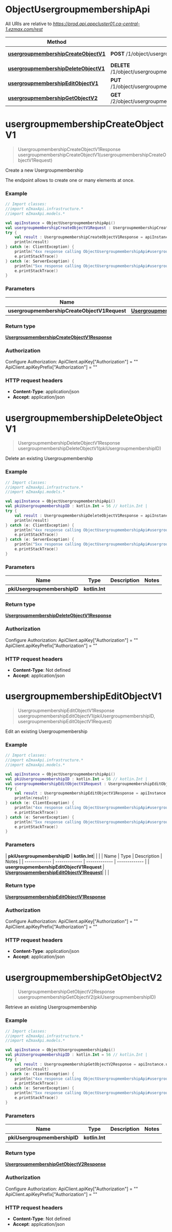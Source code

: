 # ObjectUsergroupmembershipApi

All URIs are relative to *https://prod.api.appcluster01.ca-central-1.ezmax.com/rest*

| Method | HTTP request | Description |
| ------------- | ------------- | ------------- |
| [**usergroupmembershipCreateObjectV1**](ObjectUsergroupmembershipApi.md#usergroupmembershipCreateObjectV1) | **POST** /1/object/usergroupmembership | Create a new Usergroupmembership |
| [**usergroupmembershipDeleteObjectV1**](ObjectUsergroupmembershipApi.md#usergroupmembershipDeleteObjectV1) | **DELETE** /1/object/usergroupmembership/{pkiUsergroupmembershipID} | Delete an existing Usergroupmembership |
| [**usergroupmembershipEditObjectV1**](ObjectUsergroupmembershipApi.md#usergroupmembershipEditObjectV1) | **PUT** /1/object/usergroupmembership/{pkiUsergroupmembershipID} | Edit an existing Usergroupmembership |
| [**usergroupmembershipGetObjectV2**](ObjectUsergroupmembershipApi.md#usergroupmembershipGetObjectV2) | **GET** /2/object/usergroupmembership/{pkiUsergroupmembershipID} | Retrieve an existing Usergroupmembership |


<a id="usergroupmembershipCreateObjectV1"></a>
# **usergroupmembershipCreateObjectV1**
> UsergroupmembershipCreateObjectV1Response usergroupmembershipCreateObjectV1(usergroupmembershipCreateObjectV1Request)

Create a new Usergroupmembership

The endpoint allows to create one or many elements at once.

### Example
```kotlin
// Import classes:
//import eZmaxApi.infrastructure.*
//import eZmaxApi.models.*

val apiInstance = ObjectUsergroupmembershipApi()
val usergroupmembershipCreateObjectV1Request : UsergroupmembershipCreateObjectV1Request =  // UsergroupmembershipCreateObjectV1Request | 
try {
    val result : UsergroupmembershipCreateObjectV1Response = apiInstance.usergroupmembershipCreateObjectV1(usergroupmembershipCreateObjectV1Request)
    println(result)
} catch (e: ClientException) {
    println("4xx response calling ObjectUsergroupmembershipApi#usergroupmembershipCreateObjectV1")
    e.printStackTrace()
} catch (e: ServerException) {
    println("5xx response calling ObjectUsergroupmembershipApi#usergroupmembershipCreateObjectV1")
    e.printStackTrace()
}
```

### Parameters
| Name | Type | Description  | Notes |
| ------------- | ------------- | ------------- | ------------- |
| **usergroupmembershipCreateObjectV1Request** | [**UsergroupmembershipCreateObjectV1Request**](UsergroupmembershipCreateObjectV1Request.md)|  | |

### Return type

[**UsergroupmembershipCreateObjectV1Response**](UsergroupmembershipCreateObjectV1Response.md)

### Authorization


Configure Authorization:
    ApiClient.apiKey["Authorization"] = ""
    ApiClient.apiKeyPrefix["Authorization"] = ""

### HTTP request headers

 - **Content-Type**: application/json
 - **Accept**: application/json

<a id="usergroupmembershipDeleteObjectV1"></a>
# **usergroupmembershipDeleteObjectV1**
> UsergroupmembershipDeleteObjectV1Response usergroupmembershipDeleteObjectV1(pkiUsergroupmembershipID)

Delete an existing Usergroupmembership



### Example
```kotlin
// Import classes:
//import eZmaxApi.infrastructure.*
//import eZmaxApi.models.*

val apiInstance = ObjectUsergroupmembershipApi()
val pkiUsergroupmembershipID : kotlin.Int = 56 // kotlin.Int | 
try {
    val result : UsergroupmembershipDeleteObjectV1Response = apiInstance.usergroupmembershipDeleteObjectV1(pkiUsergroupmembershipID)
    println(result)
} catch (e: ClientException) {
    println("4xx response calling ObjectUsergroupmembershipApi#usergroupmembershipDeleteObjectV1")
    e.printStackTrace()
} catch (e: ServerException) {
    println("5xx response calling ObjectUsergroupmembershipApi#usergroupmembershipDeleteObjectV1")
    e.printStackTrace()
}
```

### Parameters
| Name | Type | Description  | Notes |
| ------------- | ------------- | ------------- | ------------- |
| **pkiUsergroupmembershipID** | **kotlin.Int**|  | |

### Return type

[**UsergroupmembershipDeleteObjectV1Response**](UsergroupmembershipDeleteObjectV1Response.md)

### Authorization


Configure Authorization:
    ApiClient.apiKey["Authorization"] = ""
    ApiClient.apiKeyPrefix["Authorization"] = ""

### HTTP request headers

 - **Content-Type**: Not defined
 - **Accept**: application/json

<a id="usergroupmembershipEditObjectV1"></a>
# **usergroupmembershipEditObjectV1**
> UsergroupmembershipEditObjectV1Response usergroupmembershipEditObjectV1(pkiUsergroupmembershipID, usergroupmembershipEditObjectV1Request)

Edit an existing Usergroupmembership



### Example
```kotlin
// Import classes:
//import eZmaxApi.infrastructure.*
//import eZmaxApi.models.*

val apiInstance = ObjectUsergroupmembershipApi()
val pkiUsergroupmembershipID : kotlin.Int = 56 // kotlin.Int | 
val usergroupmembershipEditObjectV1Request : UsergroupmembershipEditObjectV1Request =  // UsergroupmembershipEditObjectV1Request | 
try {
    val result : UsergroupmembershipEditObjectV1Response = apiInstance.usergroupmembershipEditObjectV1(pkiUsergroupmembershipID, usergroupmembershipEditObjectV1Request)
    println(result)
} catch (e: ClientException) {
    println("4xx response calling ObjectUsergroupmembershipApi#usergroupmembershipEditObjectV1")
    e.printStackTrace()
} catch (e: ServerException) {
    println("5xx response calling ObjectUsergroupmembershipApi#usergroupmembershipEditObjectV1")
    e.printStackTrace()
}
```

### Parameters
| **pkiUsergroupmembershipID** | **kotlin.Int**|  | |
| Name | Type | Description  | Notes |
| ------------- | ------------- | ------------- | ------------- |
| **usergroupmembershipEditObjectV1Request** | [**UsergroupmembershipEditObjectV1Request**](UsergroupmembershipEditObjectV1Request.md)|  | |

### Return type

[**UsergroupmembershipEditObjectV1Response**](UsergroupmembershipEditObjectV1Response.md)

### Authorization


Configure Authorization:
    ApiClient.apiKey["Authorization"] = ""
    ApiClient.apiKeyPrefix["Authorization"] = ""

### HTTP request headers

 - **Content-Type**: application/json
 - **Accept**: application/json

<a id="usergroupmembershipGetObjectV2"></a>
# **usergroupmembershipGetObjectV2**
> UsergroupmembershipGetObjectV2Response usergroupmembershipGetObjectV2(pkiUsergroupmembershipID)

Retrieve an existing Usergroupmembership



### Example
```kotlin
// Import classes:
//import eZmaxApi.infrastructure.*
//import eZmaxApi.models.*

val apiInstance = ObjectUsergroupmembershipApi()
val pkiUsergroupmembershipID : kotlin.Int = 56 // kotlin.Int | 
try {
    val result : UsergroupmembershipGetObjectV2Response = apiInstance.usergroupmembershipGetObjectV2(pkiUsergroupmembershipID)
    println(result)
} catch (e: ClientException) {
    println("4xx response calling ObjectUsergroupmembershipApi#usergroupmembershipGetObjectV2")
    e.printStackTrace()
} catch (e: ServerException) {
    println("5xx response calling ObjectUsergroupmembershipApi#usergroupmembershipGetObjectV2")
    e.printStackTrace()
}
```

### Parameters
| Name | Type | Description  | Notes |
| ------------- | ------------- | ------------- | ------------- |
| **pkiUsergroupmembershipID** | **kotlin.Int**|  | |

### Return type

[**UsergroupmembershipGetObjectV2Response**](UsergroupmembershipGetObjectV2Response.md)

### Authorization


Configure Authorization:
    ApiClient.apiKey["Authorization"] = ""
    ApiClient.apiKeyPrefix["Authorization"] = ""

### HTTP request headers

 - **Content-Type**: Not defined
 - **Accept**: application/json

